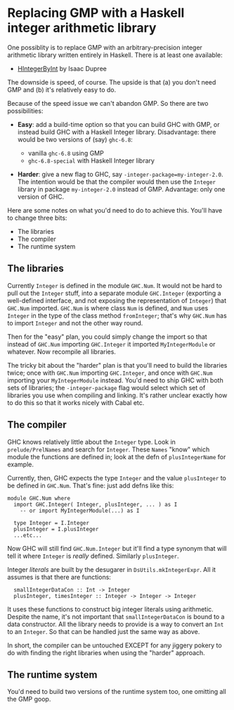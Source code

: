 # Replacing GMP with a Haskell integer arithmetic library


One possiblity is to replace GMP with an arbitrary-precision integer arithmetic library written entirely in Haskell. There is at least one available:

- [HIntegerByInt](http://www.haskell.org/pipermail/libraries/2007-August/007909.html) by Isaac Dupree


The downside is speed, of course.  The upside is that (a) you don't need GMP and (b) it's relatively easy to do.


Because of the speed issue we can't abandon GMP.  So there are two possibilities: 

- **Easy**: add a build-time option so that you can build GHC with GMP, or instead build GHC with a Haskell Integer library.  Disadvantage: there would be two versions of (say) `ghc-6.8`: 

  - vanilla `ghc-6.8` using GMP
  - `ghc-6.8-special` with Haskell Integer library

- **Harder**: give a new flag to GHC, say `-integer-package=my-integer-2.0`.  The intention would be that the compiler would then use the `Integer` library in package `my-integer-2.0` instead of GMP.  Advantage: only one version of GHC.


Here are some notes on what you'd need to do to achieve this.
You'll have to change three bits:

- The libraries
- The compiler
- The runtime system

## The libraries


Currently `Integer` is defined in the module `GHC.Num`.  It would not be hard to pull out the `Integer` stuff, into a separate module `GHC.Integer` (exporting a well-defined interface, and not exposing the representation of `Integer`) that `GHC.Num` imported.  `GHC.Num` is where class `Num` is defined, and `Num` uses `Integer` in the type of the class method `fromInteger`; that's why `GHC.Num` has to import `Integer` and not the other way round. 


Then for the "easy" plan, you could simply change the import so that instead of `GHC.Num` importing `GHC.Integer` it imported `MyIntegerModule` or whatever.  Now recompile all libraries.


The tricky bit about the "harder" plan is that you'll need to build the libraries twice; once with `GHC.Num` importing `GHC.Integer`, and once with `GHC.Num` importing your `MyIntegerModule` instead.  You'd need to ship GHC with both sets of libraries; the `-integer-package` flag would select which set of libraries you use when compiling and linking.  It's rather unclear exactly how to do this so that it works nicely with Cabal etc.

## The compiler


GHC knows relatively little about the `Integer` type. Look in `prelude/PrelNames` and search for `Integer`.  These `Names` "know" which module the functions are defined in; look at the defn of `plusIntegerName` for example.  


Currently, then, GHC expects the type `Integer` and the value `plusInteger` to be defined in `GHC.Num`.  That's fine: just add defns like this:

```wiki
module GHC.Num where
  import GHC.Integer( Integer, plusInteger, ... ) as I
    -- or import MyIntegerModule(...) as I

  type Integer = I.Integer
  plusInteger = I.plusInteger
  ...etc...
```


Now GHC will still find `GHC.Num.Integer` but it'll find a type synonym that will tell it where `Integer` is *really* defined.  Similarly `plusInteger`.


Integer *literals* are built by the desugarer in `DsUtils.mkIntegerExpr`.  All it assumes is that there are functions:

```wiki
  smallIntegerDataCon :: Int -> Integer
  plusInteger, timesInteger :: Integer -> Integer -> Integer
```


It uses these functions to construct big integer literals using arithmetic. Despite the name, it's not important that `smallIntegerDataCon` is bound to a data constructor. All the library needs to provide is a way to convert an `Int` to an `Integer`.  So that can be handled just the same way as above.


In short, the compiler can be untouched EXCEPT for any jiggery pokery to do with finding the right libraries when using the "harder" approach.

## The runtime system


You'd need to build two versions of the runtime system too, one omitting all the GMP goop.
